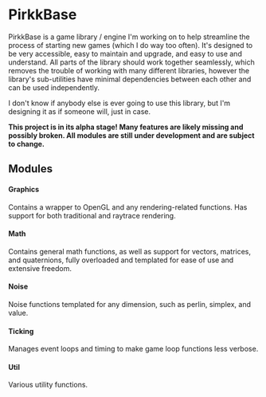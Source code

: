 # PirkkBase
PirkkBase is a game library / engine I'm working on to help streamline the process of starting new games (which I do way too often). It's designed to be very accessible, easy to maintain and upgrade, and easy to use and understand. All parts of the library should work together seamlessly, which removes the trouble of working with many different libraries, however the library's sub-utilities have minimal dependencies between each other and can be used independently.

I don't know if anybody else is ever going to use this library, but I'm designing it as if someone will, just in case.

**This project is in its alpha stage! Many features are likely missing and possibly broken. All modules are still under development and are subject to change.**

## Modules
#### Graphics
Contains a wrapper to OpenGL and any rendering-related functions. Has support for both traditional and raytrace rendering.

#### Math
Contains general math functions, as well as support for vectors, matrices, and quaternions, fully overloaded and templated for ease of use and extensive freedom.

#### Noise
Noise functions templated for any dimension, such as perlin, simplex, and value.

#### Ticking
Manages event loops and timing to make game loop functions less verbose.

#### Util
Various utility functions.
